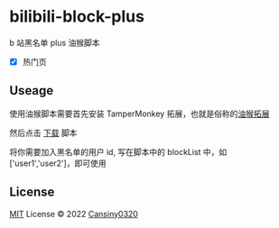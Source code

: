 # bilibili-block-plus

b 站黑名单 plus 油猴脚本

- [x] 热门页

## Useage

使用油猴脚本需要首先安装 TamperMonkey 拓展，也就是俗称的[油猴拓展](https://www.tampermonkey.net/index.php)

然后点击 [下载](https://github.com/Cansiny0320/bilibili-block-plus/blob/master/script.ts) 脚本

将你需要加入黑名单的用户 id, 写在脚本中的 blockList 中，如 ['user1','user2']，即可使用

## License

[MIT](./LICENSE) License © 2022 [Cansiny0320](https://github.com/Cansiny0320)

